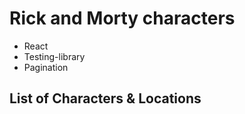 
# Rick and Morty characters

- React
- Testing-library
- Pagination

 ## List of Characters & Locations
